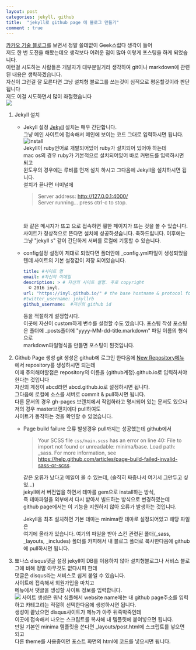 ```yaml
---
layout: post
categories: jekyll, github
title:  "jekyll로 github page 에 블로그 만들기"
comment : true
---
```


[카카오 기술 블로그](http://tech.kakao.com/2016/07/07/tech-blog-story/)를 보면서 정말 쓸데없이 Geek스럽다 생각이 들어<br/>
저도 한 번 도전을 해봤는데요 생각보다 어려운 점이 많아 이렇게 포스팅을 하게 되었습니다.<br/>
이런걸 시도하는 사람들은 개발자가 대부분일거라 생각하여 git이나 markdown에 관련된 내용은 생략하겠습니다.<br/>
자신이 그런걸 잘 모른다면 그냥 설치형 블로그를 쓰는것이 심적으로 평온할것이라 판단됩니다 <br/>
저도 이걸 시도하면서 많이 좌절했습니다<br/>
![](http://jjalbox.com/_data/jjalbox/2015/03/92_55169f19d5d14_1833.jpg)

1. Jekyll 설치
    * Jekyll 설정
        [Jekyll]() 설치는 매우 간단합니다.<br/>
        그냥 메인 사이트에 접속해서 메인에 보이는 코드 그대로 입력하시면 됩니다.<br/>
        ![install]({{site.url}}assets/imgs/jekyll1.png)<br/>
        Jekyll이 ruby언어로 개발되어있어 ruby가 설치되어 있어야 하는데<br/>
        mac os의 경우 ruby가 기본적으로 설치되어있어 바로 커맨드를 입력하시면 되고<br/>
        윈도우의 경우에는 루비를 먼저 설치 하시고 그다음에 Jekyll을 설치하시면 됩니다.<br/>
        설치가 끝나면 터미널에<br/>
        > Server address: http://127.0.0.1:4000/ <br/>
        > Server running... press ctrl-c to stop.
        <br/>
        
        와 같은 메시지가 뜨고 [](http://localhost:4000/) 으로 접속하면 휑한 페이지가 뜨는 것을 볼 수 있습니다.<br/>
        사이트가 정상적으로 뜬다면 설치에 성공하셨습니다. 축하드립니다.
        이후에는 그냥 "jekyll s" 같이 간단하게 서버를 로컬에 기동할 수 있습니다.
    * config설정
        설정이 제대로 되었다면 폴더안에 _config.yml파일이 생성되었을텐데 사이트의 기본 설정값이 저장 되어있습니다.
        ```yml
        title: #사이트 명
        email: #자신의 이메일
        description: > # 자신의 사이트 설명. 주로 copyright
          © 2016 inyl.
        url: "https://inyl.github.io/" # the base hostname & protocol for your site
        #twitter_username: jekyllrb
        github_username:  #자신의 github id
        ```
    
        등을 적절하게 설정합시다.<br/>
        이곳에 자신이 custom하게 변수를 설정할 수도 있습니다.
    포스팅 작성
        포스팅은 폴더에 _posts폴더에 "yyyy-MM-dd-title.markdown" 파일 이름의 형식으로<br/>
        markdown파일형식을 만들면 포스팅이 된것입니다.
    
3. Github Page 생성
    git 생성은 github에 로그인 한다음에 [New Repository메뉴](https://github.com/new) 에서 repository를 생성하시면 되는데<br/>
    이때 주의해야할점은 repository의 이름을 {github계정}.github.io로 입력하셔야 한다는 것입니다<br/>
    자신의 계정이 abcd라면 abcd.github.io로 설정하시면 됩니다.<br/>
    그다음에 로컬에 소스를 서버로 commit & pull하시면 됩니다.<br/>
    다른 문서의 경우 gh-pages 브랜치에서 작업하라고 명시되어 있는 문서도 있으나 저의 경우 master브랜치에다 pull하여도<br/>
    사이트가 동작하는 것을 확인할 수 있었습니다.
    * Page build failure 오류 발생경우
        pull까지는 성공했는데 github에서 
        > Your SCSS file `css/main.scss` has an error on line 40: File to import not found or unreadable: minima/base. Load path: _sass. For more information, see https://help.github.com/articles/page-build-failed-invalid-sass-or-scss.
        
        같은 오류가 났다고 메일이 올 수 있는데, (솔직히 짜증나서 여기서 그만두고 싶었...)<br/>
        jekyll에서 버전업을 하면서 테마를 gem으로 install하는 방식, <br/>
        즉 테마파일을 외부에서 다시 받아서 빌드하는 방식으로 변경하였는데<br/>
        github page에서는 이 기능을 지원하지 않아 오류가 발생하는 것입니다.<br>
        
        Jekyll을 최초 설치하면 기본 테마는 minima란 테마로 설정되어있고 해당 파일은<br/>
        [](https://github.com/jekyll/minima) 여기에 올라가 있습니다.
        여기의 파일을 받아 스킨 관련된 폴더(_sass, _layouts, _includes) 폴더를 카피해서 내 블로그 폴더로 복사한다음에 github에 pull하시면 됩니다.

4. 뽀나스 disqus댓글 설정
    jekyll이 DB를 이용하지 않아 설치형블로그나 서비스 블로그에 비해 정말 아무것도 없다시피 한데</br>
    댓글은 disqus라는 서비스로 쉽게 붙일 수 있습니다.<br/>
    [](https://disqus.com) 사이트에 접속해서 회원가입을 마치고<br/> 
    [](https://disqus.com/admin/create/) 메뉴에서 댓글을 생성할 사이트 정보를 입력합니다.<br/>
    ![]({{site.url}}assets/imgs/jekyll2.png)
    사이트 생성은 워낙 심플해서 website name에는 내 github page주소를 입력하고 카테고리는 적절히 선택한다음에 생성하시면 됩니다.<br/>
    생성이 끝났으면 disqus사이트가 메뉴가 아주 뒤죽박죽인데<br/>
    [](https://disqus.com/admin/install/platforms/universalcode/) 이곳에 접속해서 나오는 스크립트를 복사해 내 템플릿에 붙여넣으면 됩니다.<br/>
    만일 기본인 minima 템플릿을 쓴다면 _layouts/post.html에 스크립트를 넣으면 되고<br/>
    다른 theme를 사용중이면 포스트 화면의 html에 코드를 넣으시면 됩니다.